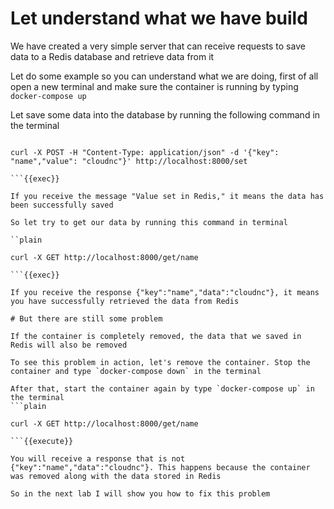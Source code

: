 # Let understand what we have build

We have created a very simple server that can receive requests to save data to a Redis database and retrieve data from it

Let do some example so you can understand what we are doing, first of all open a new terminal and make sure the container is running by typing `docker-compose up`

Let save some data into the database by running the following command in the terminal

```plain

curl -X POST -H "Content-Type: application/json" -d '{"key": "name","value": "cloudnc"}' http://localhost:8000/set

```{{exec}}

If you receive the message "Value set in Redis," it means the data has been successfully saved

So let try to get our data by running this command in terminal

``plain

curl -X GET http://localhost:8000/get/name

```{{exec}}

If you receive the response {"key":"name","data":"cloudnc"}, it means you have successfully retrieved the data from Redis

# But there are still some problem

If the container is completely removed, the data that we saved in Redis will also be removed

To see this problem in action, let's remove the container. Stop the container and type `docker-compose down` in the terminal

After that, start the container again by type `docker-compose up` in the terminal
```plain

curl -X GET http://localhost:8000/get/name

```{{execute}}

You will receive a response that is not {"key":"name","data":"cloudnc"}. This happens because the container was removed along with the data stored in Redis

So in the next lab I will show you how to fix this problem